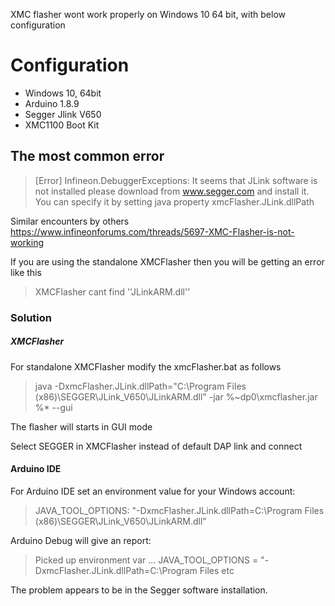 XMC flasher wont work properly on Windows 10 64 bit, with below configuration

# Configuration
* Windows 10, 64bit
* Arduino 1.8.9
* Segger Jlink V650
* XMC1100 Boot Kit

## The most common error 
> [Error] Infineon.DebuggerExceptions: It seems that JLink software is not installed please download from www.segger.com and install it. You can specify it by setting java property xmcFlasher.JLink.dllPath

Similar encounters by others https://www.infineonforums.com/threads/5697-XMC-Flasher-is-not-working

If you are using the standalone XMCFlasher then you will be getting an error like this
> XMCFlasher cant find ''JLinkARM.dll''

### Solution
##### XMCFlasher
For standalone XMCFlasher modify the xmcFlasher.bat as follows

 > java -DxmcFlasher.JLink.dllPath="C:\Program Files (x86)\SEGGER\JLink_V650\JLinkARM.dll" -jar %~dp0\xmcflasher.jar %* --gui



The flasher will starts in GUI mode

Select SEGGER in XMCFlasher instead of default DAP link and connect

#### Arduino IDE

For Arduino IDE set an environment value for your Windows account:

> JAVA_TOOL_OPTIONS: "-DxmcFlasher.JLink.dllPath=C:\Program Files (x86)\SEGGER\JLink_V650\JLinkARM.dll"

Arduino Debug will give an report:

> Picked up environment var ... JAVA_TOOL_OPTIONS = "-DxmcFlasher.JLink.dllPath=C:\Program Files etc

The problem appears to be in the Segger software installation.

